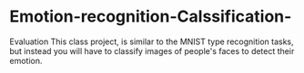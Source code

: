 # Emotion-recognition-Calssification-
 Evaluation This class project, is similar to the MNIST type recognition tasks, but instead you will have to classify images of people's faces to detect their emotion.
